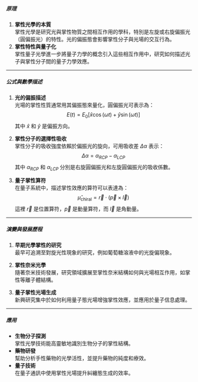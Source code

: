 ##### 原理
1. **掌性光學的本質**  
   掌性光學是研究光與掌性物質之間相互作用的學科，特別是左旋或右旋偏振光（圓偏振光）的特性。光的偏振態會影響掌性分子與光場的交互行為。
2. **掌性特性與量子化**  
   掌性量子光學進一步將量子力學的概念引入這些相互作用中，研究如何描述光子與掌性分子間的量子力學效應。
---
##### 公式與數學描述
1. **光的偏振描述**  
   光場的掌性性質通常用其偏振態來量化，圓偏振光可表示為：
   $$ E(t) = E_0 [ \hat{x} \cos(\omega t) + \hat{y} \sin(\omega t) ] $$
   其中 $\hat{x}$ 和 $\hat{y}$ 是偏振方向。

2. **掌性分子的選擇性吸收**  
   掌性分子的吸收強度依賴於偏振光的旋向，可用吸收差 $\Delta \alpha$ 表示：
   $$ \Delta \alpha = \alpha_{RCP} - \alpha_{LCP} $$
   其中 $\alpha_{RCP}$ 和 $\alpha_{LCP}$ 分別是右旋圓偏振光和左旋圓偏振光的吸收係數。

3. **量子掌性算符**  
   在量子系統中，描述掌性效應的算符可以表達為：
   $$ \hat{\mu}_{\text{chiral}} = \vec{r} \cdot (\vec{p} \times \vec{l}) $$
   這裡 $\vec{r}$ 是位置算符，$\vec{p}$ 是動量算符，而 $\vec{l}$ 是角動量。

---

##### 演變與發展歷程
1. **早期光學掌性的研究**  
   最早可追溯至對旋光性現象的研究，例如葡萄糖溶液中的光旋偏現象。

2. **掌性奈米光學**  
   隨著奈米技術發展，研究領域擴展至掌性奈米結構如何與光場相互作用，如掌性等離子體結構。

3. **量子掌性光場生成**  
   新興研究集中於如何利用量子態光場增強掌性效應，並應用於量子信息處理。
---
##### 應用
- **生物分子探測**  
  掌性光學技術能高靈敏地識別生物分子的掌性結構。
- **藥物研發**  
  幫助分析手性藥物的光學活性，並提升藥物的純度和療效。
- **量子技術**  
  在量子通訊中使用掌性光場提升糾纏態生成的效率。